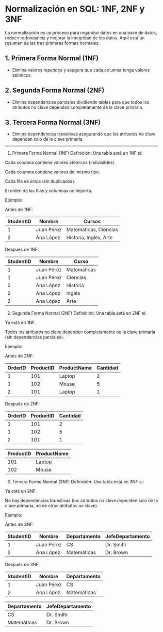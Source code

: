 # Normalización en SQL: 1NF, 2NF y 3NF

La normalización es un proceso para organizar datos en una base de datos, reducir redundancia y mejorar la integridad de los datos. Aquí está un resumen de las tres primeras formas normales:

## 1. Primera Forma Normal (1NF)
- Elimina valores repetidos y asegura que cada columna tenga valores atómicos.

## 2. Segunda Forma Normal (2NF)
- Elimina dependencias parciales dividiendo tablas para que todos los atributos no clave dependan completamente de la clave primaria.

## 3. Tercera Forma Normal (3NF)
- Elimina dependencias transitivas asegurando que los atributos no clave dependan solo de la clave primaria.
-------------------------------------------------------------------------------------------------------------------------------------------------------------------------------------------------
1. Primera Forma Normal (1NF)
Definición: Una tabla está en 1NF si:

Cada columna contiene valores atómicos (indivisibles).

Cada columna contiene valores del mismo tipo.

Cada fila es única (sin duplicados).

El orden de las filas y columnas no importa.

Ejemplo:

Antes de 1NF:

| StudentID | Nombre     | Cursos                 |
|-----------|------------|------------------------|
| 1         | Juan Pérez | Matemáticas, Ciencias  |
| 2         | Ana López  | Historia, Inglés, Arte |
Después de 1NF:

| StudentID | Nombre     | Curso        |
|-----------|------------|--------------|
| 1         | Juan Pérez | Matemáticas  |
| 1         | Juan Pérez | Ciencias     |
| 2         | Ana López  | Historia     |
| 2         | Ana López  | Inglés       |
| 2         | Ana López  | Arte         |


2. Segunda Forma Normal (2NF)
Definición: Una tabla está en 2NF si:

Ya está en 1NF.

Todos los atributos no clave dependen completamente de la clave primaria (sin dependencias parciales).

Ejemplo:

Antes de 2NF:


| OrderID | ProductID | ProductName | Cantidad |
|---------|-----------|-------------|----------|
| 1       | 101       | Laptop      | 2        |
| 1       | 102       | Mouse       | 5        |
| 2       | 101       | Laptop      | 1        |
Después de 2NF:


| OrderID | ProductID | Cantidad |
|---------|-----------|----------|
| 1       | 101       | 2        |
| 1       | 102       | 5        |
| 2       | 101       | 1        |

| ProductID | ProductName |
|-----------|-------------|
| 101       | Laptop      |
| 102       | Mouse       |

3. Tercera Forma Normal (3NF)
Definición: Una tabla está en 3NF si:

Ya está en 2NF.

No hay dependencias transitivas (los atributos no clave dependen solo de la clave primaria, no de otros atributos no clave).

Ejemplo:

Antes de 3NF:

| StudentID | Nombre     | Departamento | JefeDepartamento |
|-----------|------------|--------------|------------------|
| 1         | Juan Pérez | CS           | Dr. Smith        |
| 2         | Ana López  | Matemáticas  | Dr. Brown        |
Después de 3NF:

| StudentID | Nombre     | Departamento |
|-----------|------------|--------------|
| 1         | Juan Pérez | CS           |
| 2         | Ana López  | Matemáticas  |

| Departamento | JefeDepartamento |
|--------------|------------------|
| CS           | Dr. Smith        |
| Matemáticas  | Dr. Brown        |
